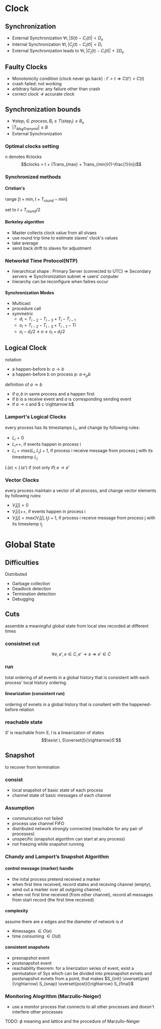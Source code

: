 # Clock
## Synchronization
* External Synchronization $\forall i, |S(t)-C_i(t)| \lt D_e$
* Internal Synchronization $\forall i, |C_j(t)-C_i(t)| \lt D_i$
* External Synchronization leads to $\forall i, |C_j(t)-C_i(t)| \lt 2D_e$

## Faulty Clocks
* Monotonicity condition (clock never go back) : $t'>t \Rightarrow C(t') \gt C(t)$
* crash failed: not working
* arbitrary failure: any failure other than crash
* correct clock $\nrightarrow$ accurate clock

## Synchronization bounds
* $\forall step_i \in process, B_l \le T(step_i) \le B_u$
* $|T_{MsgTransmit} | \le B$
* External Synchronization

### Optimal clocks setting
n denotes #clocks 
$$clocks = t + (Trans_{max} + Trans_{min})(1-\frac{1}{n})$$

### Synchronized methods
#### Cristian's
range $[t+min, t+T_{round}-min]$

set to $t+T_{round}/2$

#### Berkeley algorithm
* Master collects clock value from all slvaes
* use round trip time to estimate slaves' clock's values
* take average
* send back drift to slaves for adjustment

### Networkd Time Protocol(NTP)
* hierarchical shape : Primary Server (connected to UTC) => Secondary servers => Synchronization subnet => users' conputer
* hierarchy can be reconfigure when failres occur

#### Synchronization Modes
* Multicast
* procedure call
* symmetric
    * $d_i = T_{i-2} - T_{i-3} + T_{i} - T_{i-1}$
    * $o_i = T_{i-2} - T_{i-3} + T_{i-1} - T{i}$
    * $o_i-d_i/2\leq o \leq o_i+d_i/2$ 

## Logical Clock
notation
* a happen-before b: $a \rightarrow b$
* a happen-before b on process p: $a \rightarrow_p b$

definition of $a\rightarrow b$
* if $a,b$ in same process and a happen first
* if $b$ is a receive event and $a$ is corresponding sending event
* if $a \rightarrow c$ and $ c \rightarrow b$

### Lamport's Logical Clocks
every process has its timestamps $L_i$, and change by following rules:
* $L_i = 0$
* $L_i$++, if events happen in process i
* $L_i = max(L_i, L_j) + 1$, if process i receive message from process j with its timestemp $L_j$

$L(e) \lt L(e')$ if (not only if) $e\rightarrow e'$ 

### Vector Clocks
every process maintain a vector of all process, and change vector elements by following rules:
* $V_i[j] = 0$
* $V_i[i]$++, if events happen in process i
* $V_i[j] = max(V_i[j], t_j) + 1$, if process i receive message from process j with its timestemp $t_j$

# Global State
## Difficulties
Distributed 
* Garbage collection
* Deadlock detection
* Termination detection
* Debugging

## Cuts
assemble a meaningful global state from local stes recorded at different times

### consistnet cut
$$\forall e, e',e\in C, e'\rightarrow e \Rightarrow e' \in C$$

### run
total ordering of all events in a global history that is consistent with each process' local history ordering.
#### linearization (consistent run)
ordering of evnets in a global history that is consitent with the happened-before relation

### reachable state
$S'$ is reachable from $S$, $l$ is a linearization of states
$$\exist l, S\overset{l}{\rightarrow}S'$$

## Snapshot
to recover from termination
### consist
* local snapshot of basic state of each process
* channel state of basic messages of each channel

### Assumption
* communication not failed
* process use channel FIFO
* distributed network strongly connected (reachable for any pair of processes)
* unspecific (snapshot algorithm can start at any process)
* not freezing while snapshot running

### Chandy and Lamport’s Snapshot Algorithm
#### control message (marker) handle 
* the inital process pretend received a marker
* when first time received, record states and receving channel (empty), send out a marker over all outgoing channel;
* when not first time received (from other channel), record all messages from start record (the first time received)

#### complexity
assume there are $e$ edges and the diameter of network is $d$
* #messages $\in O(e)$
* time consuming $\in O(d)$

#### consistent snapshots
* presnapshot event
* postsnapshot event
* reachability theorem: for a linerization series of event, exist a permutation of Sys which can be divided into presnapshot evnets and postsnapshot evnets from a point, that makes $S_{init} \overset{pre}{\rightarrow} S_{snap} \overset{post}{\rightarrow} S_{final}$

### Monitoring Alogrithm (Marzullo-Neiger)
* use a monitor process that connects to all other processes and doesn't interfere other processes

TODO: $\phi$ meaning and lattice and the procedure of Marzullo-Neiger